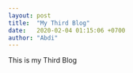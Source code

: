 ```yaml
---
layout: post
title:  "My Third Blog"
date:   2020-02-04 01:15:06 +0700
author: "Abdi"
---
```


This is my Third Blog
